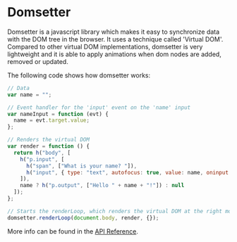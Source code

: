 Domsetter
=========

Domsetter is a javascript library which makes it easy to synchronize data with the DOM tree in the browser.
It uses a technique called 'Virtual DOM'. Compared to other virtual DOM implementations, domsetter is very
lightweight and it is able to apply animations when dom nodes are added, removed or updated.

The following code shows how domsetter works:

```js
// Data
var name = "";

// Event handler for the 'input' event on the 'name' input
var nameInput = function (evt) {
  name = evt.target.value;
};

// Renders the virtual DOM
var render = function () {
  return h("body", [
    h("p.input", [
      h("span", ["What is your name? "]),
      h("input", { type: "text", autofocus: true, value: name, oninput: nameInput })
    ]),
    name ? h("p.output", ["Hello " + name + "!"]) : null
  ]);
};

// Starts the renderLoop, which renders the virtual DOM at the right moments
domsetter.renderLoop(document.body, render, {});
```

More info can be found in the [API Reference](API.md).